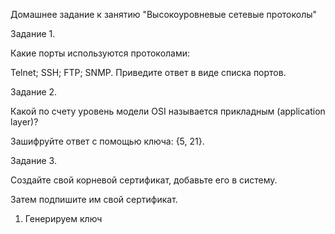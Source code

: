 Домашнее задание к занятию "Высокоуровневые сетевые протоколы"

Задание 1.

Какие порты используются протоколами:

Telnet;
SSH;
FTP;
SNMP.
Приведите ответ в виде списка портов.

Задание 2.

Какой по счету уровень модели OSI называется прикладным (application layer)?

Зашифруйте ответ с помощью ключа: {5, 21}.

Задание 3.

Создайте свой корневой сертификат, добавьте его в систему.

Затем подпишите им свой сертификат.

1. Генерируем ключ

